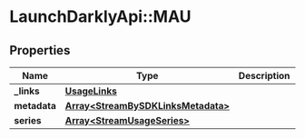 # LaunchDarklyApi::MAU

## Properties
Name | Type | Description | Notes
------------ | ------------- | ------------- | -------------
**_links** | [**UsageLinks**](UsageLinks.md) |  | [optional] 
**metadata** | [**Array&lt;StreamBySDKLinksMetadata&gt;**](StreamBySDKLinksMetadata.md) |  | [optional] 
**series** | [**Array&lt;StreamUsageSeries&gt;**](StreamUsageSeries.md) |  | [optional] 


